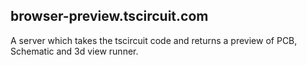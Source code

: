 ## browser-preview.tscircuit.com

A server which takes the tscircuit code and returns a preview of PCB, Schematic and 3d view runner.
